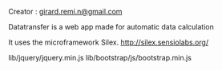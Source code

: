 Creator : girard.remi.n@gmail.com

Datatransfer is a web app made for automatic data calculation

It uses the microframework Silex.
http://silex.sensiolabs.org/

lib/jquery/jquery.min.js
lib/bootstrap/js/bootstrap.min.js
